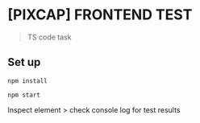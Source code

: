 # [PIXCAP] FRONTEND TEST
> TS code task

## Set up
`npm install`

`npm start`

Inspect element > check console log for test results
